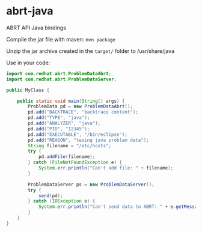 abrt-java
=================

ABRT API Java bindings

Compile the jar file with maven: `mvn package`

Unzip the jar archive created in the `target/` folder to /usr/share/java

Use in your code:

```java
import com.redhat.abrt.ProblemDataAbrt;
import com.redhat.abrt.ProblemDataServer;

public MyClass {

    public static void main(String[] args) {
        ProblemData pd = new ProblemDataAbrt();
        pd.add("BACKTRACE", "backtrace content");
        pd.add("TYPE", "java");
        pd.add("ANALYZER", "java");
        pd.add("PID", "12345");
        pd.add("EXECUTABLE", "/bin/eclipse");
        pd.add("REASON", "tesing java problem data");
        String filename = "/etc/hosts";
        try {
            pd.addFile(filename);
        } catch (FileNotFoundException e) {
            System.err.println("Can't add file: " + filename);
        }

        ProblemDataServer ps = new ProblemDataServer();
        try {
            send(pd);
        } catch (IOException e) {
            System.err.println("Can't send data to ABRT: " + e.getMessage());
        }
    }
}
```